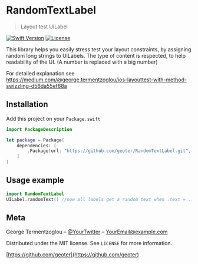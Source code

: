 # RandomTextLabel
> Layout test UILabel

[![Swift Version][swift-image]][swift-url]
[![License][license-image]][license-url]

This library helps you easily stress test your layout constraints, by assigning random long strings to UILabels.
The type of content is respected, to help readability of the UI. (A number is replaced with a big number)

For detailed explanation see https://medium.com/@george.termentzoglou/ios-layouttest-with-method-swizzling-d56da55ef68a

## Installation

Add this project on your `Package.swift`

```swift
import PackageDescription

let package = Package(
    dependencies: [
        .Package(url: "https://github.com/geoter/RandomTextLabel.git", majorVersion: 0, minor: 0)
    ]
)
```

## Usage example


```swift
import RandomTextLabel
UILabel.randomText() //now all labels get a random text when .text = .. is called
```



## Meta

George Termentzoglou – [@YourTwitter](https://twitter.com/dbader_org) – YourEmail@example.com

Distributed under the MIT license. See ``LICENSE`` for more information.

[https://github.com/geoter](https://github.com/geoter)

[swift-image]:https://img.shields.io/badge/swift-5.0-orange.svg
[swift-url]: https://swift.org/
[license-image]: https://img.shields.io/badge/License-MIT-blue.svg
[license-url]: LICENSE
